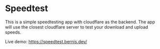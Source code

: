 # Speedtest

This is a simple speedtesting app with cloudflare as the backend. The app will use the closest cloudflare server to test your download and upload speeds.

Live demo: https://speedtest.bernis.dev/
